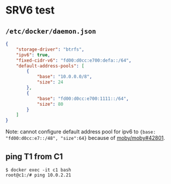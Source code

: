 # SRV6 test

## `/etc/docker/daemon.json`
```json
{
	"storage-driver": "btrfs",
	"ipv6": true,
	"fixed-cidr-v6": "fd00:d0cc:e700:defa::/64",
	"default-address-pools": [
		{
			"base": "10.0.0.0/8",
			"size": 24
		},
		{
			"base": "fd00:d0cc:e700:1111::/64",
			"size": 80
		}
	]
}
```

Note: cannot configure default address pool for ipv6 to `{base: "fd00:d0cc:e7::/48", "size":64}` because of [moby/moby#42801](https://github.com/moby/moby/issues/42801).


## ping T1 from C1 

```text
$ docker exec -it c1 bash
root@c1:/# ping 10.0.2.21
```


